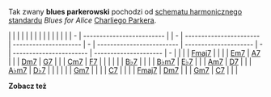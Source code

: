 Tak zwany **blues parkerowski** pochodzi od [schematu
harmonicznego](schemat_harmoniczny "wikilink")
[standardu](standard_jazzowy "wikilink") *Blues for Alice* [Charliego
Parkera](Charlie_Parker "wikilink").

|   |                           |  |   |                         |                       |   |                           |                       |   |                         |                       |   |
| - | ------------------------- |  | - | ----------------------- | --------------------- | - | ------------------------- | --------------------- | - | ----------------------- | --------------------- | - |
| | | [Fmaj7](Fmaj7 "wikilink") |  | | | [Em7](Em7 "wikilink")   | [A7](A7 "wikilink")   | | | [Dm7](Dm7 "wikilink")     | [G7](G7 "wikilink")   | | | [Cm7](Cm7 "wikilink")   | [F7](F7 "wikilink")   | | |
| | | [B♭7](B♭7 "wikilink")     |  | | | [B♭m7](B♭m7 "wikilink") | [E♭7](E♭7 "wikilink") | | | [Am7](Am7 "wikilink")     | [D7](D7 "wikilink")   | | | [A♭m7](A♭m7 "wikilink") | [D♭7](D♭7 "wikilink") | | |
| | | [Gm7](Gm7 "wikilink")     |  | | | [C7](C7 "wikilink")     |                       | | | [Fmaj7](Fmaj7 "wikilink") | [Dm7](Dm7 "wikilink") | | | [Gm7](Gm7 "wikilink")   | [C7](C7 "wikilink")   | | |

**Zobacz też**